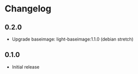 # Changelog

## 0.2.0
  - Upgrade baseimage: light-baseimage:1.1.0 (debian stretch)

## 0.1.0
  - Initial release
